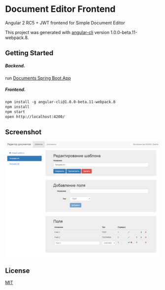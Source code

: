# Document Editor Frontend

Angular 2 RC5 + JWT frontend for Simple Document Editor

This project was generated with [angular-cli](https://github.com/angular/angular-cli) version 1.0.0-beta.11-webpack.8.

## Getting Started

##### Backend.
run [Documents Spring Boot App](https://github.com/wjke/document-editor-backend-spring)

##### Frontend.
```
npm install -g angular-cli@1.0.0-beta.11-webpack.8
npm install
npm start
open http://localhost:4200/
```

## Screenshot

![Screenshot](screen1.png)

## License

[MIT](/LICENSE)